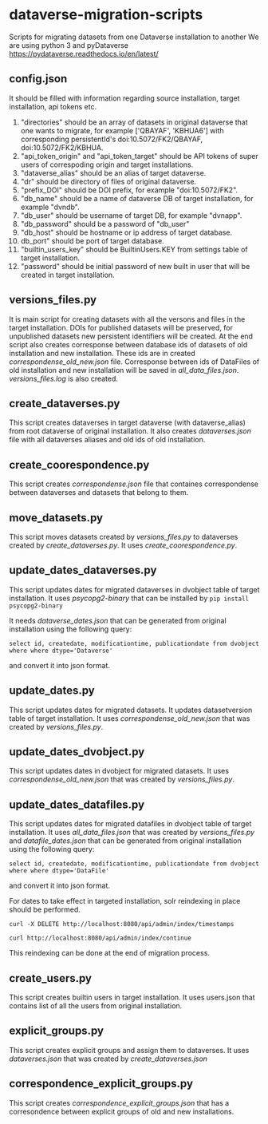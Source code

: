 # dataverse-migration-scripts
Scripts for migrating datasets from one Dataverse installation to another
We are using python 3 and pyDataverse https://pydataverse.readthedocs.io/en/latest/
## config.json 
  It should be filled with information regarding source installation, target installation, api tokens etc. 
  1. "directories" should be an array of datasets in original dataverse that one wants to migrate, for example ['QBAYAF', 'KBHUA6'] with corresponding persistentId's doi:10.5072/FK2/QBAYAF, doi:10.5072/FK2/KBHUA.
  2. "api_token_origin" and "api_token_target" should be API tokens of super users of correspoding origin and target installations.
  3. "dataverse_alias" should be an alias of target dataverse.
  4. "dr" should be directory of files of original dataverse.
  5. "prefix_DOI" should be DOI prefix, for example "doi:10.5072/FK2".
  6. "db_name" should be a name of dataverse DB of target installation, for example "dvndb".
  7. "db_user" should be username of target DB, for example "dvnapp".
  8. "db_password" should be a password of "db_user"
  9. "db_host" should be hostname or ip address of target database. 
  10. db_port" should be port of target database.
  11. "builtin_users_key" should be BuiltinUsers.KEY from settings table of target installation.
  12. "password" should be initial password of new built in user that will be created in target installation.
## versions_files.py
It is main script for creating datasets with all the versons and files in the target installation. DOIs for published datasets will be preserved, for unpublished datasets new persistent identifiers will be created.
At the end script also creates corresponse between database ids of datasets of old installation and new installation. These ids are in created _correspondense_old_new.json_ file. Corresponse between ids of DataFiles of old installation and new installation will be saved in _all_data_files.json_. _versions_files.log_ is also created. 
## create_dataverses.py
This script creates dataverses in target dataverse (with dataverse_alias) from root dataverse of original installation. It also creates _dataverses.json_ file with all dataverses aliases and old ids of old installation.
## create_coorespondence.py
This script creates _correspondense.json_ file that containes correspondense between dataverses and datasets that belong to them.
## move_datasets.py
This script moves datasets created by _versions_files.py_ to dataverses created by _create_dataverses.py_. It uses _create_coorespondence.py_.
## update_dates_dataverses.py
This script updates dates for migrated dataverses in dvobject table of target installation. It uses _psycopg2-binary_ that can be installed by `pip install psycopg2-binary` 

It needs _dataverse_dates.json_ that can be generated from original installation using the following query:

`select id, createdate, modificationtime, publicationdate from dvobject where where dtype='Dataverse'` 

and convert it into json format.
## update_dates.py
This script updates dates for migrated datasets. It updates datasetversion table of target installation. It uses _correspondense_old_new.json_ that was created by _versions_files.py_.
## update_dates_dvobject.py
This script updates dates in dvobject for migrated datasets. It uses _correspondense_old_new.json_ that was created by _versions_files.py_.
## update_dates_datafiles.py
This script updates dates for migrated datafiles in dvobject table of target installation. It uses _all_data_files.json_ that was created by _versions_files.py_ and _datafile_dates.json_ that can be generated from original installation using  the following query:

`select id, createdate, modificationtime, publicationdate from dvobject where where dtype='DataFile'`

and convert it into json format.

For dates to take effect in targeted installation, solr reindexing in place should be performed.

`curl -X DELETE http://localhost:8080/api/admin/index/timestamps`

`curl http://localhost:8080/api/admin/index/continue`

This reindexing can be done at the end of migration process.
## create_users.py
This script creates builtin users in target installation. It uses users.json that contains list of all the users from original installation.
## explicit_groups.py
This script creates explicit groups and assign them to dataverses. It uses _dataverses.json_ that was created by _create_dataverses.json_
## correspondence_explicit_groups.py
This script creates _correspondence_explicit_groups.json_ that has a corresondence between explicit groups of old and new installations.
